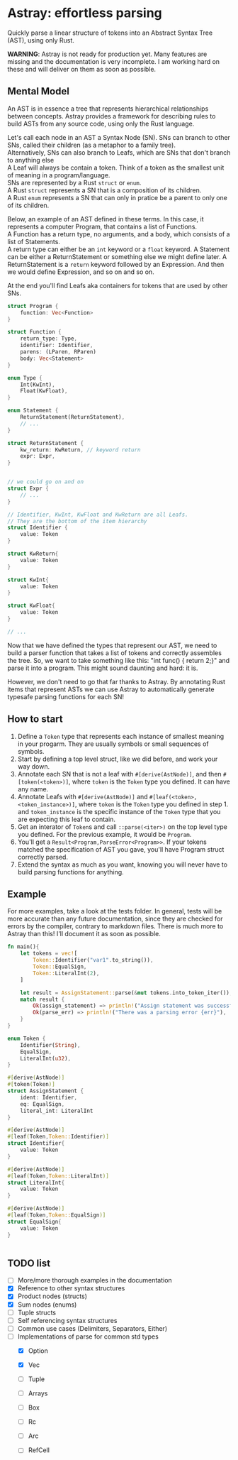 # Astray: effortless parsing

Quickly parse a linear structure of tokens into an Abstract Syntax Tree (AST), using only Rust.

**WARNING**: Astray is not ready for production yet. Many features are missing and the documentation is very incomplete. 
I am working hard on these and will deliver on them as soon as possible.

## Mental Model
An AST is in essence a tree that represents hierarchical relationships between concepts. 
Astray provides a framework for describing rules to build ASTs from any source code, using only the Rust language.

Let's call each node in an AST a Syntax Node (SN). SNs can branch to other SNs, called their children (as a metaphor to a family tree).  
Alternatively, SNs can also branch to Leafs, which are SNs that don't branch to anything else   
A Leaf will always be contain a token. Think of a token as the smallest unit of meaning in a program/language.  
SNs are represented by a Rust `struct` or `enum`.    
A Rust `struct` represents a SN that is a composition of its children.   
A Rust `enum` represents a SN that can only in pratice be a parent to only one of its children.   

Below, an example of an AST defined in these terms. In this case, it represents a computer Program, that contains a list of Functions.  
A Function has a return type, no arguments, and a body, which consists of a list of Statements.  
A return type can either be an `int` keyword or a `float` keyword.
A Statement can be either a ReturnStatement or something else we might define later.
A ReturnStatement is a `return` keyword followed by an Expression.
And then we would define Expression, and so on and so on.

At the end you'll find Leafs aka containers for tokens that are used by other SNs.

```rust
struct Program {
    function: Vec<Function>
}

struct Function {
    return_type: Type,
    identifier: Identifier,
    parens: (LParen, RParen)
    body: Vec<Statement>
}

enum Type {
    Int(KwInt),
    Float(KwFloat),
}

enum Statement {
    ReturnStatement(ReturnStatement),
    // ...
}

struct ReturnStatement {
    kw_return: KwReturn, // keyword return
    expr: Expr, 
}


// we could go on and on
struct Expr {
    // ...
}

// Identifier, KwInt, KwFloat and KwReturn are all Leafs. 
// They are the bottom of the item hierarchy
struct Identifier {
    value: Token
}

struct KwReturn{
    value: Token
}

struct KwInt{
    value: Token
}

struct KwFloat{
    value: Token
}

// ...
```

Now that we have defined the types that represent our AST, we need to build a parser function that takes a list of tokens and correctly assembles the tree.
So, we want to take something like this: "int func() { return 2;}" and parse it into a program.
This might sound daunting and hard: it is.

However, we don't need to go that far thanks to Astray.
By annotating Rust items that represent ASTs we can use Astray to automatically generate typesafe parsing functions for each SN!


## How to start
1. Define a `Token` type that represents each instance of smallest meaning in your progarm. They are usually symbols or small sequences of symbols.
2. Start by defining a top level struct, like we did before, and work your way down.
3. Annotate each SN that is not a leaf with `#[derive(AstNode)]`, and then `#[token(<token>)]`, where `token` is the `Token` type you defined. It can have any name.
4. Annotate Leafs with `#[derive(AstNode)]` and `#[leaf(<token>,<token_instance>)]`, where `token` is the `Token` type you defined in step 1. and `token_instance` is the specific instance of the `Token` type that you are expecting this leaf to contain.
5. Get an interator of `Token`s and call `::parse(<iter>)` on the top level type you defined. For the previous example, it would be `Program`.
6. You'll get a `Result<Program,ParseError<Program>>`. If your tokens matched the specification of AST you gave, you'll have Program struct correctly parsed.
7. Extend the syntax as much as you want, knowing you will never have to build parsing functions for anything. 


## Example
For more examples, take a look at the tests folder. In general, tests will be more accurate than any future documentation, since they are checked for errors by the compiler, contrary to markdown files.
There is much more to Astray than this! I'll document it as soon as possible. 

```rust
fn main(){
    let tokens = vec![
        Token::Identifier("var1".to_string()),
        Token::EqualSign,
        Token::LiteralInt(2),
    ]

    let result = AssignStatement::parse(&mut tokens.into_token_iter());
    match result {
        Ok(assign_statement) => println!("Assign statement was successfully parsed"),
        Ok(parse_err) => println!("There was a parsing error {err}"),
    }
}

enum Token {
    Identifier(String),
    EqualSign,
    LiteralInt(u32),
}

#[derive(AstNode)]
#[token(Token)]
struct AssignStatement {
    ident: Identifier,
    eq: EqualSign,
    literal_int: LiteralInt
}

#[derive(AstNode)]
#[leaf(Token,Token::Identifier)]
struct Identifier{
    value: Token
}

#[derive(AstNode)]
#[leaf(Token,Token::LiteralInt)]
struct LiteralInt{
    value: Token
}

#[derive(AstNode)]
#[leaf(Token,Token::EqualSign)]
struct EqualSign{
    value: Token
}



```

## TODO list
- [ ] More/more thorough examples in the documentation
- [X] Reference to other syntax structures
- [X] Product nodes (structs)
- [X] Sum nodes (enums)
- [ ] Tuple structs
- [ ] Self referencing syntax structures
- [ ] Common use cases (Delimiters, Separators, Either)
- [ ] Implementations of parse for common std types
    - [X] Option
    - [X] Vec
    - [ ] Tuple
    - [ ] Arrays
    - [ ] Box
    - [ ] Rc
    - [ ] Arc
    - [ ] RefCell
 
